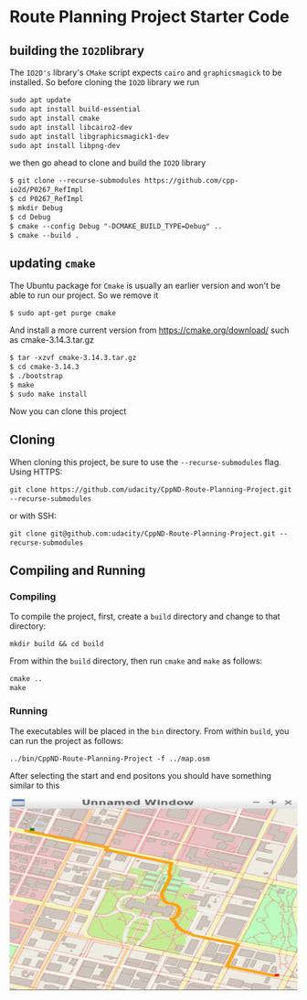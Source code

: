 # Route Planning Project Starter Code

## building the `IO2D`library
The `IO2D's` library's `CMake` script expects `cairo` and `graphicsmagick` to be installed. So before cloning the `IO2D` library we run
```
sudo apt update
sudo apt install build-essential
sudo apt install cmake
sudo apt install libcairo2-dev
sudo apt install libgraphicsmagick1-dev
sudo apt install libpng-dev
```
we then go ahead to clone and build the `IO2D` library
```
$ git clone --recurse-submodules https://github.com/cpp-io2d/P0267_RefImpl
$ cd P0267_RefImpl
$ mkdir Debug
$ cd Debug
$ cmake --config Debug "-DCMAKE_BUILD_TYPE=Debug" ..
$ cmake --build .
```
## updating `cmake`
The Ubuntu package for `Cmake` is usually an earlier version and won't be able to run our project. So we remove it
```
$ sudo apt-get purge cmake
```
And install a more current version from https://cmake.org/download/ such as cmake-3.14.3.tar.gz
```
$ tar -xzvf cmake-3.14.3.tar.gz
$ cd cmake-3.14.3
$ ./bootstrap
$ make
$ sudo make install 
```
Now you can clone this project
## Cloning

When cloning this project, be sure to use the `--recurse-submodules` flag. Using HTTPS:
```
git clone https://github.com/udacity/CppND-Route-Planning-Project.git --recurse-submodules
```
or with SSH:
```
git clone git@github.com:udacity/CppND-Route-Planning-Project.git --recurse-submodules
```

## Compiling and Running

### Compiling
To compile the project, first, create a `build` directory and change to that directory:
```
mkdir build && cd build
```
From within the `build` directory, then run `cmake` and `make` as follows:
```
cmake ..
make
```
### Running
The executables will be placed in the `bin` directory. From within `build`, you can run the project as follows:
```
../bin/CppND-Route-Planning-Project -f ../map.osm
```
After selecting the start and end positons you should have something similar to this
<p align="center">
  <img src = "https://github.com/macvincent/CppND-Route-Planning-Project/blob/master/instructions/map.png">
</p>
